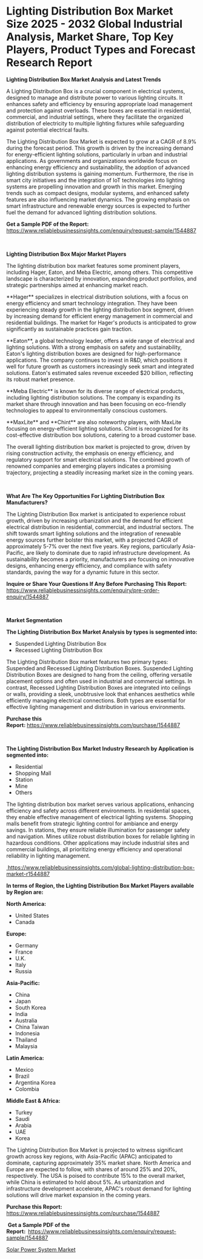 <p><h1>Lighting Distribution Box Market Size 2025 - 2032 Global Industrial Analysis, Market Share, Top Key Players, Product Types and Forecast Research Report</h1></p><p><strong>Lighting Distribution Box Market Analysis and Latest Trends</strong></p>
<p><p>A Lighting Distribution Box is a crucial component in electrical systems, designed to manage and distribute power to various lighting circuits. It enhances safety and efficiency by ensuring appropriate load management and protection against overloads. These boxes are essential in residential, commercial, and industrial settings, where they facilitate the organized distribution of electricity to multiple lighting fixtures while safeguarding against potential electrical faults.</p><p>The Lighting Distribution Box Market is expected to grow at a CAGR of 8.9% during the forecast period. This growth is driven by the increasing demand for energy-efficient lighting solutions, particularly in urban and industrial applications. As governments and organizations worldwide focus on enhancing energy efficiency and sustainability, the adoption of advanced lighting distribution systems is gaining momentum. Furthermore, the rise in smart city initiatives and the integration of IoT technologies into lighting systems are propelling innovation and growth in this market. Emerging trends such as compact designs, modular systems, and enhanced safety features are also influencing market dynamics. The growing emphasis on smart infrastructure and renewable energy sources is expected to further fuel the demand for advanced lighting distribution solutions.</p></p>
<p><strong>Get a Sample PDF of the Report:&nbsp;</strong> <a href="https://www.reliablebusinessinsights.com/enquiry/request-sample/1544887?utm_campaign=2201&utm_medium=2&utm_source=Github&utm_content=ia&utm_term=13022025&utm_id=lighting-distribution-box">https://www.reliablebusinessinsights.com/enquiry/request-sample/1544887</a></p>
<p>&nbsp;</p>
<p><strong>Lighting Distribution Box Major Market Players</strong></p>
<p><p>The lighting distribution box market features some prominent players, including Hager, Eaton, and Meba Electric, among others. This competitive landscape is characterized by innovation, expanding product portfolios, and strategic partnerships aimed at enhancing market reach.</p><p>**Hager** specializes in electrical distribution solutions, with a focus on energy efficiency and smart technology integration. They have been experiencing steady growth in the lighting distribution box segment, driven by increasing demand for efficient energy management in commercial and residential buildings. The market for Hager's products is anticipated to grow significantly as sustainable practices gain traction.</p><p>**Eaton**, a global technology leader, offers a wide range of electrical and lighting solutions. With a strong emphasis on safety and sustainability, Eaton's lighting distribution boxes are designed for high-performance applications. The company continues to invest in R&D, which positions it well for future growth as customers increasingly seek smart and integrated solutions. Eaton's estimated sales revenue exceeded $20 billion, reflecting its robust market presence.</p><p>**Meba Electric** is known for its diverse range of electrical products, including lighting distribution solutions. The company is expanding its market share through innovation and has been focusing on eco-friendly technologies to appeal to environmentally conscious customers. </p><p>**MaxLite** and **Chint** are also noteworthy players, with MaxLite focusing on energy-efficient lighting solutions. Chint is recognized for its cost-effective distribution box solutions, catering to a broad customer base.</p><p>The overall lighting distribution box market is projected to grow, driven by rising construction activity, the emphasis on energy efficiency, and regulatory support for smart electrical solutions. The combined growth of renowned companies and emerging players indicates a promising trajectory, projecting a steadily increasing market size in the coming years.</p></p>
<p>&nbsp;</p>
<p><strong>What Are The Key Opportunities For Lighting Distribution Box Manufacturers?</strong></p>
<p><p>The Lighting Distribution Box market is anticipated to experience robust growth, driven by increasing urbanization and the demand for efficient electrical distribution in residential, commercial, and industrial sectors. The shift towards smart lighting solutions and the integration of renewable energy sources further bolster this market, with a projected CAGR of approximately 5-7% over the next five years. Key regions, particularly Asia-Pacific, are likely to dominate due to rapid infrastructure development. As sustainability becomes a priority, manufacturers are focusing on innovative designs, enhancing energy efficiency, and compliance with safety standards, paving the way for a dynamic future in this sector.</p></p>
<p><strong>Inquire or Share Your Questions If Any Before Purchasing This Report:</strong> <a href="https://www.reliablebusinessinsights.com/enquiry/pre-order-enquiry/1544887?utm_campaign=2201&utm_medium=2&utm_source=Github&utm_content=ia&utm_term=13022025&utm_id=lighting-distribution-box">https://www.reliablebusinessinsights.com/enquiry/pre-order-enquiry/1544887</a></p>
<p>&nbsp;</p>
<p><strong>Market Segmentation</strong></p>
<p><strong>The Lighting Distribution Box Market Analysis by types is segmented into:</strong></p>
<p><ul><li>Suspended Lighting Distribution Box</li><li>Recessed Lighting Distribution Box</li></ul></p>
<p><p>The Lighting Distribution Box market features two primary types: Suspended and Recessed Lighting Distribution Boxes. Suspended Lighting Distribution Boxes are designed to hang from the ceiling, offering versatile placement options and often used in industrial and commercial settings. In contrast, Recessed Lighting Distribution Boxes are integrated into ceilings or walls, providing a sleek, unobtrusive look that enhances aesthetics while efficiently managing electrical connections. Both types are essential for effective lighting management and distribution in various environments.</p></p>
<p><strong>Purchase this Report:&nbsp;</strong><a href="https://www.reliablebusinessinsights.com/purchase/1544887?utm_campaign=2201&utm_medium=2&utm_source=Github&utm_content=ia&utm_term=13022025&utm_id=lighting-distribution-box">https://www.reliablebusinessinsights.com/purchase/1544887</a></p>
<p>&nbsp;</p>
<p><strong>The Lighting Distribution Box Market Industry Research by Application is segmented into:</strong></p>
<p><ul><li>Residential</li><li>Shopping Mall</li><li>Station</li><li>Mine</li><li>Others</li></ul></p>
<p><p>The lighting distribution box market serves various applications, enhancing efficiency and safety across different environments. In residential spaces, they enable effective management of electrical lighting systems. Shopping malls benefit from strategic lighting control for ambiance and energy savings. In stations, they ensure reliable illumination for passenger safety and navigation. Mines utilize robust distribution boxes for reliable lighting in hazardous conditions. Other applications may include industrial sites and commercial buildings, all prioritizing energy efficiency and operational reliability in lighting management.</p></p>
<p><a href="https://www.reliablebusinessinsights.com/global-lighting-distribution-box-market-r1544887?utm_campaign=2201&utm_medium=2&utm_source=Github&utm_content=ia&utm_term=13022025&utm_id=lighting-distribution-box">&nbsp;https://www.reliablebusinessinsights.com/global-lighting-distribution-box-market-r1544887</a></p>
<p><strong>In terms of Region, the Lighting Distribution Box Market Players available by Region are:</strong></p>
<p>
    <p> <strong> North America: </strong>
        <ul>
            <li>United States</li>
            <li>Canada</li>
        </ul>
        </p> 
    <p> <strong> Europe: </strong>
        <ul>
            <li>Germany</li>
            <li>France</li>
            <li>U.K.</li>
            <li>Italy</li>
            <li>Russia</li>
        </ul>
        </p> 
    <p> <strong> Asia-Pacific: </strong>
        <ul>
            <li>China</li>
            <li>Japan</li>
            <li>South Korea</li>
            <li>India</li>
            <li>Australia</li>
            <li>China Taiwan</li>
            <li>Indonesia</li>
            <li>Thailand</li>
            <li>Malaysia</li>
        </ul>
        </p> 
    <p> <strong> Latin America: </strong>
        <ul>
            <li>Mexico</li>
            <li>Brazil</li>
            <li>Argentina Korea</li>
            <li>Colombia</li>
        </ul>
        </p> 
    <p> <strong> Middle East & Africa: </strong>
        <ul>
            <li>Turkey</li>
            <li>Saudi</li>
            <li>Arabia</li>
            <li>UAE</li>
            <li>Korea</li>
        </ul>
    </p>
    </p>
<p><p>The Lighting Distribution Box Market is projected to witness significant growth across key regions, with Asia-Pacific (APAC) anticipated to dominate, capturing approximately 35% market share. North America and Europe are expected to follow, with shares of around 25% and 20%, respectively. The USA is poised to contribute 15% to the overall market, while China is estimated to hold about 5%. As urbanization and infrastructure development accelerate, APAC's robust demand for lighting solutions will drive market expansion in the coming years.</p></p>
<p><strong>Purchase this Report: </strong><a href="https://www.reliablebusinessinsights.com/purchase/1544887?utm_campaign=2201&utm_medium=2&utm_source=Github&utm_content=ia&utm_term=13022025&utm_id=lighting-distribution-box">https://www.reliablebusinessinsights.com/purchase/1544887</a></p>
<p>&nbsp;<strong>Get a Sample PDF of the Report:&nbsp;&nbsp;</strong><a href="https://www.reliablebusinessinsights.com/enquiry/request-sample/1544887?utm_campaign=2201&utm_medium=2&utm_source=Github&utm_content=ia&utm_term=13022025&utm_id=lighting-distribution-box">https://www.reliablebusinessinsights.com/enquiry/request-sample/1544887</a></p>
<p><strong></strong></p>
<p><p><a href="https://github.com/gerdabatiskzv9/Market-Research-Report-List-1/blob/main/solar-power-system-market.md?utm_campaign=2201&utm_medium=2&utm_source=Github&utm_content=ia&utm_term=13022025&utm_id=lighting-distribution-box">Solar Power System Market</a></p></p>